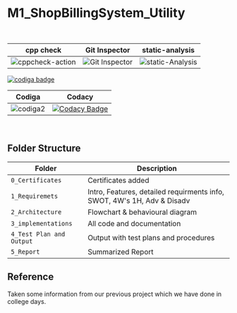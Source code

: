 # M1_ShopBillingSystem_Utility

<br>

cpp check | Git Inspector| static-analysis| 
---------- |  ----------- | --------------- | 
![cppcheck-action](https://github.com/rajasekhart01/M1_ShopBillingSystem_Utility/actions/workflows/cppcheck.yml/badge.svg) | ![Git Inspector](https://github.com/rajasekhart01/M1_ShopBillingSystem_Utility/actions/workflows/git_inspector.yml/badge.svg) | ![static-Analysis](https://github.com/rajasekhart01/M1_ShopBillingSystem_Utility/actions/workflows/static-analysis.yml/badge.svg)

<a href="https://app.codiga.io/public/user/github/rajasekhart01">
   <img src="https://api.codiga.io/public/badge/user/github/rajasekhart01?style=light" alt="codiga badge" />
</a>

<br>

Codiga | Codacy | 
-------|---------|
![codiga2](https://user-images.githubusercontent.com/98815258/153749026-f5f29656-0982-40a0-aaf3-b1d5620d3260.svg) | [![Codacy Badge](https://app.codacy.com/project/badge/Grade/f49d43eb9a184e4b996c962bd20cc0c8)](https://www.codacy.com/gh/rajasekhart01/M1_ShopBillingSystem_Utility/dashboard?utm_source=github.com&amp;utm_medium=referral&amp;utm_content=rajasekhart01/M1_ShopBillingSystem_Utility&amp;utm_campaign=Badge_Grade) | 



<br>

## Folder Structure
Folder                   | Description
-------------------------|------------------------------
`0_Certificates`         | Certificates added
`1_Requiremets`          | Intro, Features, detailed requirments info, SWOT, 4W's 1H, Adv & Disadv
`2_Architecture`         | Flowchart & behavioural diagram
`3_implementations`      | All code and documentation
`4_Test Plan and Output` | Output with test plans and procedures
`5_Report`               | Summarized Report


## Reference
Taken some information from our previous project which we have done in college days.
